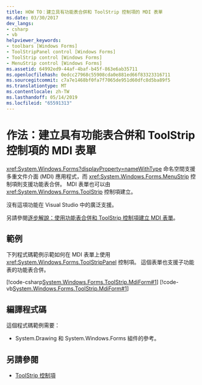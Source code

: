 ```yaml
---
title: HOW TO：建立具有功能表合併和 ToolStrip 控制項的 MDI 表單
ms.date: 03/30/2017
dev_langs:
- csharp
- vb
helpviewer_keywords:
- toolbars [Windows Forms]
- ToolStripPanel control [Windows Forms]
- ToolStrip control [Windows Forms]
- MenuStrip control [Windows Forms]
ms.assetid: 64992ed9-44af-4baf-b45f-863e6ab35711
ms.openlocfilehash: 0edcc27968c55908cda0e881ed66f83323316711
ms.sourcegitcommit: c7a7e1468bf0fa7f7065de951d60dfc8d5ba89f5
ms.translationtype: MT
ms.contentlocale: zh-TW
ms.lasthandoff: 05/14/2019
ms.locfileid: "65591313"
---
```

# <a name="how-to-create-an-mdi-form-with-menu-merging-and-toolstrip-controls"></a>作法：建立具有功能表合併和 ToolStrip 控制項的 MDI 表單
<xref:System.Windows.Forms?displayProperty=nameWithType> 命名空間支援多重文件介面 (MDI) 應用程式，而 <xref:System.Windows.Forms.MenuStrip> 控制項則支援功能表合併。 MDI 表單也可以由 <xref:System.Windows.Forms.ToolStrip> 控制項建立。  
  
 沒有這項功能在 Visual Studio 中的廣泛支援。  
  
 另請參閱[逐步解說：使用功能表合併和 ToolStrip 控制項建立 MDI 表單](walkthrough-creating-an-mdi-form-with-menu-merging-and-toolstrip-controls.md)。  
  
## <a name="example"></a>範例  
 下列程式碼範例示範如何在 MDI 表單上使用 <xref:System.Windows.Forms.ToolStripPanel> 控制項。 這個表單也支援子功能表的功能表合併。  
  
 [!code-csharp[System.Windows.Forms.ToolStrip.MdiForm#1](~/samples/snippets/csharp/VS_Snippets_Winforms/System.Windows.Forms.ToolStrip.MdiForm/CS/Form1.cs#1)]
 [!code-vb[System.Windows.Forms.ToolStrip.MdiForm#1](~/samples/snippets/visualbasic/VS_Snippets_Winforms/System.Windows.Forms.ToolStrip.MdiForm/VB/Form1.vb#1)]  
  
## <a name="compiling-the-code"></a>編譯程式碼  
 這個程式碼範例需要：  
  
- System.Drawing 和 System.Windows.Forms 組件的參考。  
  
## <a name="see-also"></a>另請參閱

- [ToolStrip 控制項](toolstrip-control-windows-forms.md)
